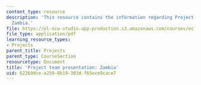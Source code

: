 ```yaml
---
content_type: resource
description: 'This resource contains the information regarding Project team presentation:
  Zambia.'
file: https://ol-ocw-studio-app-production.s3.amazonaws.com/courses/ec-701j-d-lab-i-development-fall-2009/62269dcea2590b19303df65ece9cace7_MITEC_701JF09_proj_zambia.pdf
file_type: application/pdf
learning_resource_types:
- Projects
parent_title: Projects
parent_type: CourseSection
resourcetype: Document
title: 'Project team presentation: Zambia'
uid: 62269dce-a259-0b19-303d-f65ece9cace7
---
```

